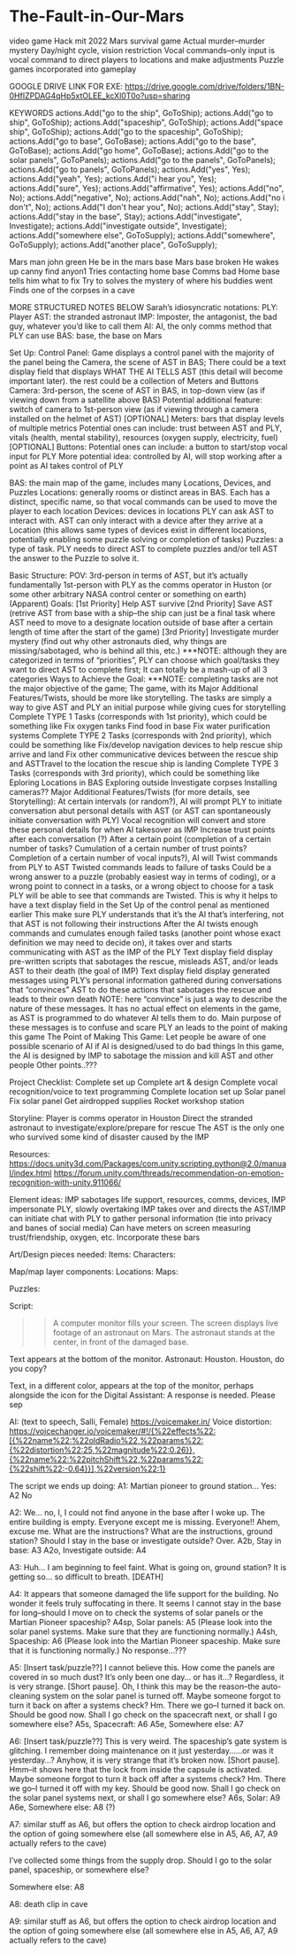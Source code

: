 # The-Fault-in-Our-Mars
video game
Hack mit 2022
Mars survival game
Actual murder–murder mystery
Day/night cycle, vision restriction
Vocal commands–only input is vocal command to direct players to locations and make adjustments 
Puzzle games incorporated into gameplay

GOOGLE DRIVE LINK FOR EXE:
https://drive.google.com/drive/folders/1BN-0HfIZPDAG4qHp5xtOLEE_kcXl0T0o?usp=sharing

KEYWORDS
        actions.Add("go to the ship", GoToShip);
        actions.Add("go to ship", GoToShip);
        actions.Add("spaceship", GoToShip);
        actions.Add("space ship", GoToShip);
        actions.Add("go to the spaceship", GoToShip);
        actions.Add("go to base", GoToBase);
        actions.Add("go to the base", GoToBase);
        actions.Add("go home", GoToBase);
        actions.Add("go to the solar panels", GoToPanels);
        actions.Add("go to the panels", GoToPanels);
        actions.Add("go to panels", GoToPanels);
        actions.Add("yes", Yes);
        actions.Add("yeah", Yes);
        actions.Add("i hear you", Yes);
        actions.Add("sure", Yes);
        actions.Add("affirmative", Yes);
        actions.Add("no", No);
        actions.Add("negative", No);
        actions.Add("nah", No);
        actions.Add("no i don't", No);
        actions.Add("I don't hear you", No);
        actions.Add("stay", Stay);
        actions.Add("stay in the base", Stay);
        actions.Add("investigate", Investigate);
        actions.Add("investigate outside", Investigate);
        actions.Add("somewhere else", GoToSupply);
        actions.Add("somewhere", GoToSupply);
        actions.Add("another place", GoToSupply);

Mars man john green
He be in the mars base
Mars base broken
He wakes up canny find anyon1
Tries contacting home base
Comms bad
Home base tells him what to fix
Try to solves the mystery of where his buddies went
Finds one of the corpses in a cave


MORE STRUCTURED NOTES BELOW
Sarah’s idiosyncratic notations:
PLY: Player
AST: the stranded astronaut
IMP: Imposter, the antagonist, the bad guy, whatever you’d like to call them
AI: AI, the only comms method that PLY can use
BAS: base, the base on Mars


Set Up:
Control Panel: Game displays a control panel with the majority of the panel being the Camera, the scene of AST in BAS; There could be a text display field that displays WHAT THE AI TELLS AST (this detail will become important later). the rest could be a collection of Meters and Buttons
Camera: 3rd-person, the scene of AST in BAS, in top-down view (as if viewing down from a satellite above BAS)
Potential additional feature: switch of camera to 1st-person view (as if viewing through a camera installed on the helmet of AST)
[OPTIONAL] Meters: bars that display levels of multiple metrics
Potential ones can include: trust between AST and PLY, vitals (health, mental stability), resources (oxygen supply, electricity, fuel)
[OPTIONAL] Buttons: 
Potential ones can include: a button to start/stop vocal input for PLY
More potential idea: controlled by AI, will stop working after a point as AI takes control of PLY

BAS: the main map of the game, includes many Locations, Devices, and Puzzles
Locations: generally rooms or distinct areas in BAS. Each has a distinct, specific name, so that vocal commands can be used to move the player to each location
Devices: devices in locations PLY can ask AST to interact with. AST can only interact with a device after they arrive at a Location (this allows same types of devices exist in different locations, potentially enabling some puzzle solving or completion of tasks)
Puzzles: a type of task. PLY needs to direct AST to complete puzzles and/or tell AST the answer to the Puzzle to solve it.

Basic Structure:
POV: 3rd-person in terms of AST, but it’s actually fundamentally 1st-person with PLY as the comms operator in Huston (or some other arbitrary NASA control center or something on earth)
(Apparent) Goals: 
[1st Priority] Help AST survive
[2nd Priority] Save AST (retrive AST from base with a ship–the ship can just be a final task where AST need to move to a designate location outside of base after a certain length of time after the start of the game)
[3rd Priority] Investigate murder mystery (find out why other astronauts died, why things are missing/sabotaged, who is behind all this, etc.)
***NOTE: although they are categorized in terms of “priorities”, PLY can choose which goal/tasks they want to direct AST to complete first; It can totally be a mash-up of all 3 categories
Ways to Achieve the Goal: 
***NOTE: completing tasks are not the major objective of the game; The game, with its Major Additional Features/Twists, should be more like storytelling. The tasks are simply a way to give AST and PLY an initial purpose while giving cues for storytelling
Complete TYPE 1 Tasks (corresponds with 1st priority), which could be something like
Fix oxygen tanks
Find food in base
Fix water purification systems
Complete TYPE 2 Tasks (corresponds with 2nd priority), which could be something like
Fix/develop navigation devices to help rescue ship arrive and land
Fix other communicative devices between the rescue ship and ASTTravel to the location the rescue ship is landing
Complete TYPE 3 Tasks (corresponds with 3rd priority), which could be something like
Eploring Locations in BAS
Exploring outside
Investigate corpses
Installing cameras?? 
Major Additional Features/Twists (for more details, see Storytelling):
At certain intervals (or random?), AI will prompt PLY to initiate conversation abut personal details with AST (or AST can spontaneously initiate conversation with PLY)
Vocal recognition will convert and store these personal details for when AI takesover as IMP
Increase trust points after each conversation (?)
After a certain point (completion of a certain number of tasks? Cumulation of a certain number of trust points? Completion of a certain number of vocal inputs?), AI will Twist commands from PLY to AST
Twisted commands leads to failure of tasks
Could be a wrong answer to a puzzle (probably easiest way in terms of coding), or a wrong point to connect in a tasks, or a wrong object to choose for a task
PLY will be able to see that commands are Twisted. This is why it helps to have a text display field in the Set Up of the control penal as mentioned earlier
This make sure PLY understands that it’s the AI that’s interfering, not that AST is not following their instructions
After the AI twists enough commands and cumulates enough failed tasks (another point whose exact definition we may need to decide on), it takes over and starts communicating with AST as the IMP of the PLY
Text display field display pre-written scripts that sabotages the rescue, misleads AST, and/or leads AST to their death (the goal of IMP)
Text display field display generated messages using PLY’s personal information gathered during conversations that “convinces” AST to do these actions that sabotages the rescue and leads to their own death
NOTE: here “convince” is just a way to describe the nature of these messages. It has no actual effect on elements in the game, as AST is programmed to do whatever AI tells them to do.
Main purpose of these messages is to confuse and scare PLY an leads to the point of making this game
The Point of Making This Game:
Let people be aware of one possible scenario of AI if AI is designed/used to do bad things
In this game, the AI is designed by IMP to sabotage the mission and kill AST and other people
Other points..???


Project Checklist:
Complete set up
Complete art & design
Complete vocal recognition/voice to text programming
Complete location set up
Solar panel
Fix solar panel
Get airdropped supplies
Rocket workshop station




Storyline:
Player is comms operator in Houston
Direct the stranded astronaut to investigate/explore/prepare for rescue
The AST is the only one who survived some kind of disaster caused by the IMP

Resources:
https://docs.unity3d.com/Packages/com.unity.scripting.python@2.0/manual/index.html
https://forum.unity.com/threads/recommendation-on-emotion-recognition-with-unity.911066/


Element ideas:
IMP sabotages life support, resources, comms, devices, 
IMP impersonate PLY, slowly overtaking 
IMP takes over and directs the 
AST/IMP can initiate chat with PLY to gather personal information (tie into privacy and banes of social media)
Can have meters on screen measuring trust/friendship, oxygen, etc. 
Incorporate these bars 

Art/Design pieces needed:
Items:
Characters:



Map/map layer components:
Locations:
Maps:


Puzzles:

Script:

>> A computer monitor fills your screen. The screen displays live footage of an astronaut on Mars. The astronaut stands at the center, in front of the damaged base. 

Text appears at the bottom of the monitor.
    Astronaut: Houston. Houston, do you copy?

Text, in a different color, appears at the top of the monitor, perhaps alongside the icon for the 
Digital Assistant: A response is needed. Please sep




AI: (text to speech, Salli, Female) https://voicemaker.in/
Voice distortion: https://voicechanger.io/voicemaker/#!/{%22effects%22:[{%22name%22:%22oldRadio%22,%22params%22:{%22distortion%22:25,%22magnitude%22:0.26}},{%22name%22:%22pitchShift%22,%22params%22:{%22shift%22:-0.64}}],%22version%22:1}

The script we ends up doing:
A1: Martian pioneer to ground station…
Yes: A2
No

A2: We… no, I, I could not find anyone in the base after I woke up. The entire building is empty. Everyone except me is missing. Everyone!! Ahem, excuse me. What are the instructions? What are the instructions, ground station? Should I stay in the base or investigate outside? Over.
A2b, Stay in base: A3
A2o, Investigate outside: A4

A3: Huh… I am beginning to feel faint. What is going on, ground station? It is getting so… so difficult to breath. [DEATH]

A4: It appears that someone damaged the life support for the building. No wonder it feels truly suffocating in there. It seems I cannot stay in the base for long–should I move on to check the systems of solar panels or the Martian Pioneer spaceship?
A4sp, Solar panels: A5 (Please look into the solar panel systems. Make sure that they are functioning normally.)
A4sh, Spaceship: A6 (Please look into the Martian Pioneer spaceship. Make sure that it is functioning normally.)
No response…???

A5: [Insert task/puzzle??] I cannot believe this. How come the panels are covered in so much dust? It’s only been one day… or has it…? Regardless, it is very strange. [Short pause]. Oh, I think this may be the reason–the auto-cleaning system on the solar panel is turned off. Maybe someone forgot to turn it back on after a systems check? Hm. There we go–I turned it back on. Should be good now. Shall I go check on the spacecraft next, or shall I go somewhere else?
A5s, Spacecraft: A6
A5e, Somewhere else: A7

A6: [Insert task/puzzle??] This is very weird. The spaceship’s gate system is glitching. I remember doing maintenance on it just yesterday……or was it yesterday…? Anyhow, it is very strange that it’s broken now. [Short pause]. Hmm–it shows here that the lock from inside the capsule is activated. Maybe someone forgot to turn it back off after a systems check? Hm. There we go–I turned it off with my key. Should be good now. Shall I go check on the solar panel systems next, or shall I go somewhere else?
A6s, Solar: A9
A6e, Somewhere else: A8 (?)


A7: similar stuff as A6, but offers the option to check airdrop location and the option of going somewhere else (all somewhere else in A5, A6, A7, A9 actually refers to the cave)

I’ve collected some things from the supply drop. Should I go to the solar panel, spaceship, or somewhere else?

Somewhere else: A8


A8: death clip in cave


A9: similar stuff as A6, but offers the option to check airdrop location and the option of going somewhere else (all somewhere else in A5, A6, A7, A9 actually refers to the cave)




